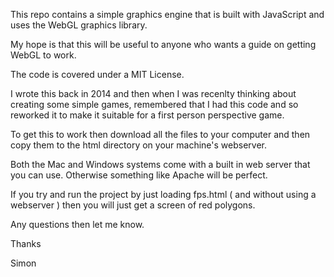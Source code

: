 This repo contains a simple graphics engine that is built with JavaScript and uses the WebGL graphics library.

My hope is that this will be useful to anyone who wants a guide on getting WebGL to work.

The code is covered under a MIT License.

I wrote this back in 2014 and then when I was recenlty thinking about creating some simple games, remembered 
that I had this code and so reworked it to make it suitable for a first person perspective game.

To get this to work then download all the files to your computer and then copy them to the html directory on your machine's webserver. 

Both the Mac and Windows systems come with a built in web server that you can use. Otherwise something like Apache will be perfect.

If you try and run the project by just loading fps.html ( and without using a webserver ) then you will just get a screen of red polygons.

Any questions then let me know.

Thanks

Simon
